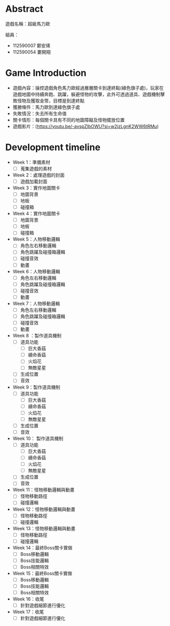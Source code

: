 # Abstract

遊戲名稱：超級馬力歐

組員：

- 112590007 鄭安琋
- 112590054 婁開翔

# Game Introduction

- 遊戲內容：操控遊戲角色馬力歐經過層層關卡到達終點(綠色旗子處)，玩家在遊戲地圖中持續奔跑、跳躍，躲避怪物的攻擊，此外可透過道具、遊戲機制擊敗怪物及獲取金幣，目標是到達終點
- 獲勝條件：馬力歐到達綠色旗子處
- 失敗情況：失去所有生命值
- 關卡情形：每個關卡具有不同的地圖障礙及怪物擺放位置
- 遊戲影片：(https://youtu.be/-avspZlbOWU?si=w2jzLgnK2WW6tRMu)

# Development timeline

- Week 1：準備素材
  - [ ] 蒐集遊戲的素材

- Week 2：處理遊戲的封面
  - [ ] 遊戲加載封面
- Week 3：實作地圖關卡
  - [ ] 地圖背景
  - [ ] 地板
  - [ ] 碰撞箱
- Week 4：實作地圖關卡
  - [ ] 地圖背景
  - [ ] 地板
  - [ ] 碰撞箱

- Week 5：人物移動邏輯
  - [ ] 角色左右移動邏輯
  - [ ] 角色跳躍及碰撞箱邏輯
  - [ ] 碰撞音效  
  - [ ] 動畫
- Week 6：人物移動邏輯
  - [ ] 角色左右移動邏輯
  - [ ] 角色跳躍及碰撞箱邏輯
  - [ ] 碰撞音效
  - [ ] 動畫
- Week 7：人物移動邏輯
  - [ ] 角色左右移動邏輯
  - [ ] 角色跳躍及碰撞箱邏輯
  - [ ] 碰撞音效
  - [ ] 動畫

- Week 8 ：製作道具機制
  - [ ] 道具功能
      - [ ] 巨大香菇
      - [ ] 續命香菇
      - [ ] 火焰花
      - [ ] 無敵星星
  - [ ] 生成位置
  - [ ] 音效
- Week 9：製作道具機制
  - [ ] 道具功能
      - [ ] 巨大香菇
      - [ ] 續命香菇
      - [ ] 火焰花
      - [ ] 無敵星星
  - [ ] 生成位置
  - [ ] 音效  
- Week 10： 製作道具機制
  - [ ] 道具功能
      - [ ] 巨大香菇
      - [ ] 續命香菇
      - [ ] 火焰花
      - [ ] 無敵星星
  - [ ] 生成位置
  - [ ] 音效

- Week 11：怪物移動邏輯與動畫
  - [ ] 怪物移動路徑
  - [ ] 碰撞邏輯
- Week 12：怪物移動邏輯與動畫
  - [ ] 怪物移動路徑
  - [ ] 碰撞邏輯
- Week 13：怪物移動邏輯與動畫
  - [ ] 怪物移動路徑
  - [ ] 碰撞邏輯

- Week 14：最終Boss關卡實做
  - [ ] Boss移動邏輯
  - [ ] Boss技能邏輯
  - [ ] Boss相關特效
- Week 15：最終Boss關卡實做
  - [ ] Boss移動邏輯
  - [ ] Boss技能邏輯
  - [ ] Boss相關特效

- Week 16：收尾
  - [ ] 針對遊戲細節進行優化
- Week 17：收尾
  - [ ] 針對遊戲細節進行優化